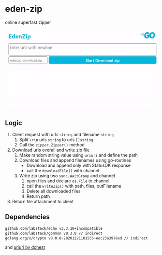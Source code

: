 # eden-zip
 online superfast zipper

![eden-zip](.github/eden-zip.gif)

## Logic

1. Client request with urls `string` and filename `string`
   1. Split `\r\n` urls `string` to urls `[]string`
   2. Call the `zipper.Zipper()` method
2. Download urls overall and write zip file
   1. Make random string value using `uriuri` and define the path
   2. Download files and append filenames using go-routines
      - Download and append only with StatusOK response
      - call the `downloadFile()` with channel
   3. Write zip using two `sync.WaitGroup` and channel
      1. open files and declare `os.File` to channel
      2. call the `writeZip()` with path, files, outFilename
      3. Delete all downloaded files
      4. Return path
3. Return file attachment to client

## Dependencies

```
github.com/labstack/echo v3.3.10+incompatible
github.com/labstack/gommon v0.3.0 // indirect
golang.org/x/crypto v0.0.0-20201221181555-eec23a3978ad // indirect
```

and [uriuri by dchest](https://github.com/dchest/uniuri)
